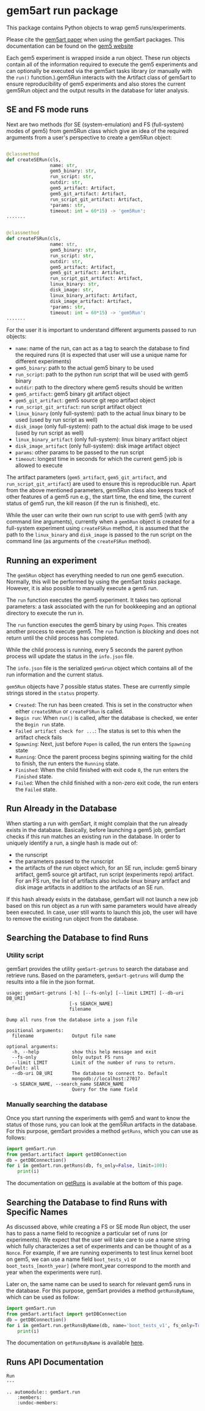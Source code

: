 # gem5art run package

This package contains Python objects to wrap gem5 runs/experiments.

Please cite the [gem5art paper](https://arch.cs.ucdavis.edu/papers/2021-3-28-gem5art) when using the gem5art packages.
This documentation can be found on the [gem5 website](https://www.gem5.org/documentation/gem5art/)

Each gem5 experiment is wrapped inside a run object.
These run objects contain all of the information required to execute the gem5 experiments and can optionally be executed via the gem5art tasks library (or manually with the `run()` function.).gem5Run interacts with the Artifact class of gem5art to ensure reproducibility of gem5 experiments and also stores the current gem5Run object and the output results in the database for later analysis.

## SE and FS mode runs

Next are two methods (for SE (system-emulation) and FS (full-system) modes of gem5) from gem5Run class which give an idea of the required arguments from a user's perspective to create a gem5Run object:

```python

@classmethod
def createSERun(cls,
                name: str,
                gem5_binary: str,
                run_script: str,
                outdir: str,
                gem5_artifact: Artifact,
                gem5_git_artifact: Artifact,
                run_script_git_artifact: Artifact,
                *params: str,
                timeout: int = 60*15) -> 'gem5Run':
.......


@classmethod
def createFSRun(cls,
                name: str,
                gem5_binary: str,
                run_script: str,
                outdir: str,
                gem5_artifact: Artifact,
                gem5_git_artifact: Artifact,
                run_script_git_artifact: Artifact,
                linux_binary: str,
                disk_image: str,
                linux_binary_artifact: Artifact,
                disk_image_artifact: Artifact,
                *params: str,
                timeout: int = 60*15) -> 'gem5Run':
.......

```

For the user it is important to understand different arguments passed to run objects:

- `name`: name of the run, can act as a tag to search the database to find the required runs (it is expected that user will use a unique name for different experiments)
- `gem5_binary`: path to the actual gem5 binary to be used
- `run_script`: path to the python run script that will be used with gem5 binary
- `outdir`: path to the directory where gem5 results should be written
- `gem5_artifact`: gem5 binary git artifact object
- `gem5_git_artifact`: gem5 source git repo artifact object
- `run_script_git_artifact`: run script artifact object
- `linux_binary` (only full-system): path to the actual linux binary to be used (used by run script as well)
- `disk_image` (only full-system): path to the actual disk image to be used (used by run script as well)
- `linux_binary_artifact` (only full-system): linux binary artifact object
- `disk_image_artifact` (only full-system): disk image artifact object
- `params`: other params to be passed to the run script
- `timeout`: longest time in seconds for which the current gem5 job is allowed to execute

The artifact parameters (`gem5_artifact`, `gem5_git_artifact`, and `run_script_git_artifact`) are used to ensure this is reproducible run.
Apart from the above mentioned parameters, gem5Run class also keeps track of other features of a gem5 run e.g., the start time, the end time, the current status of gem5 run, the kill reason (if the run is finished), etc.

While the user can write their own run script to use with gem5 (with any command line arguments), currently when a `gem5Run` object is created for a full-system experiment using `createFSRun` method, it is assumed that the path to the `linux_binary` and `disk_image` is passed to the run script on the command line (as arguments of the `createFSRun` method).

## Running an experiment

The `gem5Run` object has everything needed to run one gem5 execution.
Normally, this will be performed by using the gem5art *tasks* package.
However, it is also possible to manually execute a gem5 run.

The `run` function executes the gem5 experiment.
It takes two optional parameters: a task associated with the run for bookkeeping and an optional directory to execute the run in.

The `run` function executes the gem5 binary by using `Popen`.
This creates another process to execute gem5.
The `run` function is *blocking* and does not return until the child process has completed.

While the child process is running, every 5 seconds the parent python process will update the status in the `info.json` file.

The `info.json` file is the serialized `gem5run` object which contains all of the run information and the current status.

`gem5Run` objects have 7 possible status states.
These are currently simple strings stored in the `status` property.

- `Created`: The run has been created. This is set in the constructor when either `createSRRun` or `createFSRun` is called.
- `Begin run`: When `run()` is called, after the database is checked, we enter the `Begin run` state.
- `Failed artifact check for ...`: The status is set to this when the artifact check fails
- `Spawning`: Next, just before `Popen` is called, the run enters the `Spawning` state
- `Running`: Once the parent process begins spinning waiting for the child to finish, the run enters the `Running` state.
- `Finished`: When the child finished with exit code `0`, the run enters the `Finished` state.
- `Failed`: When the child finished with a non-zero exit code, the run enters the `Failed` state.

## Run Already in the Database

When starting a run with gem5art, it might complain that the run already exists in the database.
Basically, before launching a gem5 job, gem5art checks if this run matches an existing run in the database.
In order to uniquely identify a run, a single hash is made out of:

- the runscript
- the parameters passed to the runscript
- the artifacts of the run object which, for an SE run, include: gem5 binary artifact, gem5 source git artifact, run script (experiments repo) artifact. For an FS run, the list of artifacts also include linux binary artifact and disk image artifacts in addition to the artifacts of an SE run.

If this hash already exists in the database, gem5art will not launch a new job based on this run object as a run with same parameters would have already been executed.
In case, user still wants to launch this job, the user will have to remove the existing run object from the database.

## Searching the Database to find Runs

### Utility script

gem5art provides the utility `gem5art-getruns` to search the database and retrieve runs.
Based on the parameters, `gem5art-getruns` will dump the results into a file in the json format.

```
usage: gem5art-getruns [-h] [--fs-only] [--limit LIMIT] [--db-uri DB_URI]
                       [-s SEARCH_NAME]
                       filename

Dump all runs from the database into a json file

positional arguments:
  filename              Output file name

optional arguments:
  -h, --help            show this help message and exit
  --fs-only             Only output FS runs
  --limit LIMIT         Limit of the number of runs to return. Default: all
  --db-uri DB_URI       The database to connect to. Default
                        mongodb://localhost:27017
  -s SEARCH_NAME, --search_name SEARCH_NAME
                        Query for the name field
```

### Manually searching the database

Once you start running the experiments with gem5 and want to know the status of those runs, you can look at the gem5Run artifacts in the database.
For this purpose, gem5art provides a method `getRuns`, which you can use as follows:

```python
import gem5art.run
from gem5art.artifact import getDBConnection
db = getDBConnection()
for i in gem5art.run.getRuns(db, fs_only=False, limit=100):
    print(i)
```

The documentation on [getRuns](run.html#gem5art.run.getRuns) is available at the bottom of this page.

## Searching the Database to find Runs with Specific Names

As discussed above, while creating a FS or SE mode Run object, the user has to pass a name field to recognize
a particular set of runs (or experiments).
We expect that the user will take care to use a name string which fully characterizes a set of experiments and can be thought of as a `Nonce`.
For example, if we are running experiments to test linux kernel boot on gem5, we can use a name field `boot_tests_v1` or `boot_tests_[month_year]` (where mont_year correspond to the month and year when the experiments were run).

Later on, the same name can be used to search for relevant gem5 runs in the database.
For this purpose, gem5art provides a method `getRunsByName`, which can be used as follow:

```python
import gem5art.run
from gem5art.artifact import getDBConnection
db = getDBConnection()
for i in gem5art.run.getRunsByName(db, name='boot_tests_v1', fs_only=True, limit=100):
    print(i)
```

The documentation on `getRunsByName` is available [here](run.html#gem5art.run.getRunsByName).

## Runs API Documentation

```eval_rst
Run
---

.. automodule:: gem5art.run
    :members:
    :undoc-members:
```
